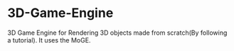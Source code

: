 # 3D-Game-Engine
3D Game Engine for Rendering 3D objects made from scratch(By following a tutorial). It uses the MoGE.
